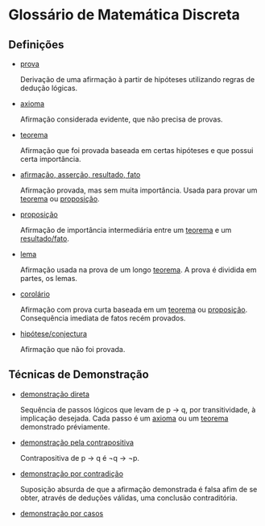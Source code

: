 # Glossário de Matemática Discreta

## Definições

* <a id="prova" />[prova](#prova)

  Derivação de uma afirmação à partir de hipóteses utilizando regras de dedução lógicas.

* <a id="axioma" />[axioma](#axioma)

  Afirmação considerada evidente, que não precisa de provas.

* <a id="teorema" />[teorema](#teorema)

  Afirmação que foi provada baseada em certas hipóteses e que possui certa importância.
  
* <a id="fato" />[afirmação, asserção, resultado, fato](#fato)

  Afirmação provada, mas sem muita importância. Usada para provar um [teorema](#teorema) ou [proposição](#proposicao).
  
* <a id="proposicao" />[proposição](#proposicao)

  Afirmação de importância intermediária entre um [teorema](#teorema) e um [resultado/fato](#fato).
  
* <a id="lema" />[lema](#lema)

  Afirmação usada na prova de um longo [teorema](#teorema). A prova é dividida em partes, os lemas.

* <a id="corolario" />[corolário](#corolario)

  Afirmação com prova curta baseada em um [teorema](#teorema) ou [proposição](#proposicao). Consequência imediata de fatos recém provados.
  
* <a id="hipotese" />[hipótese/conjectura](#hipotese)

  Afirmação que não foi provada.
  
## Técnicas de Demonstração

* <a id="direta" />[demonstração direta](#direta)

  Sequência de passos lógicos que levam de p → q, por transitividade, à implicação desejada. Cada passo é um [axioma](#axioma) ou um [teorema](#teorema) demonstrado préviamente.
  
* <a id="contrapositiva" />[demonstração pela contrapositiva](#contrapositiva)

  Contrapositiva de p → q é ¬q → ¬p.
  
* <a id="contradicao" />[demonstração por contradição](#contradicao)

  Suposição absurda de que a afirmação demonstrada é falsa afim de se obter, através de deduções válidas, uma conclusão contraditória.
  
* <a id="casos" />[demonstração por casos](#casos)

  
  

